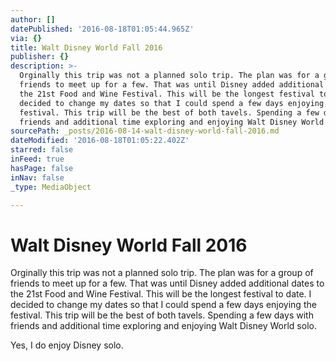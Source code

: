 ```yaml
---
author: []
datePublished: '2016-08-18T01:05:44.965Z'
via: {}
title: Walt Disney World Fall 2016
publisher: {}
description: >-
  Orginally this trip was not a planned solo trip. The plan was for a group of
  friends to meet up for a few. That was until Disney added additional dates to
  the 21st Food and Wine Festival. This will be the longest festival to date. I
  decided to change my dates so that I could spend a few days enjoying the
  festival. This trip will be the best of both tavels. Spending a few days with
  friends and additional time exploring and enjoying Walt Disney World solo.
sourcePath: _posts/2016-08-14-walt-disney-world-fall-2016.md
dateModified: '2016-08-18T01:05:22.402Z'
starred: false
inFeed: true
hasPage: false
inNav: false
_type: MediaObject

---
```

# Walt Disney World Fall 2016

Orginally this trip was not a planned solo trip. The plan was for a group of friends to meet up for a few. That was until Disney added additional dates to the 21st Food and Wine Festival. This will be the longest festival to date. I decided to change my dates so that I could spend a few days enjoying the festival. This trip will be the best of both tavels. Spending a few days with friends and additional time exploring and enjoying Walt Disney World solo.

Yes, I do enjoy Disney solo.